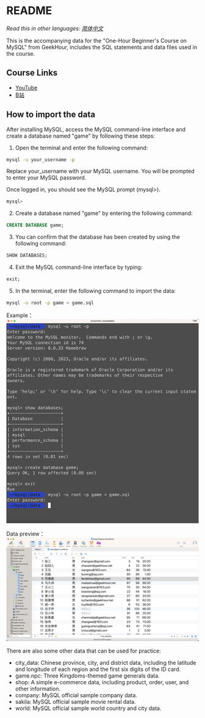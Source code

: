 # README

_Read this in other languages:_
[_简体中文_](README.md)

This is the accompanying data for the "One-Hour Beginner's Course on MySQL" from GeekHour, includes the SQL statements and data files used in the course.

## Course Links

* [YouTube]()
* [B站]()


## How to import the data

After installing MySQL, access the MySQL command-line interface and create a database named "game" by following these steps:

1. Open the terminal and enter the following command:
```bash
mysql -u your_username -p
```
Replace your_username with your MySQL username. You will be prompted to enter your MySQL password.

Once logged in, you should see the MySQL prompt (mysql>).
```css
mysql>
```

2. Create a database named "game" by entering the following command:
```sql
CREATE DATABASE game;
```
3. You can confirm that the database has been created by using the following command:
```sql
SHOW DATABASES;
```
4. Exit the MySQL command-line interface by typing:
```sql
exit;
```
5. In the terminal, enter the following command to import the data:
```bash
mysql -u root -p game < game.sql
```

Example：
![Alt text](./img/mysql-import.png)

Data preview：
![Alt text](./img/database-snip.png)

There are also some other data that can be used for practice:

* city_data: Chinese province, city, and district data, including the latitude and longitude of each region and the first six digits of the ID card.
* game.npc: Three Kingdoms-themed game generals data.
* shop: A simple e-commerce data, including product, order, user, and other information.
* company: MySQL official sample company data.
* sakila: MySQL official sample movie rental data.
* world: MySQL official sample world country and city data.


